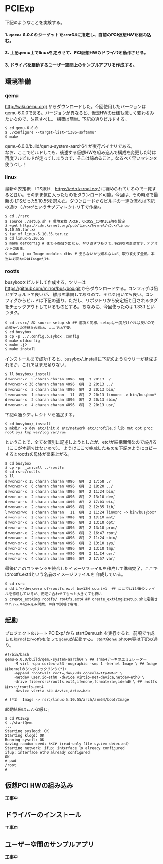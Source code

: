 # PCIExp
下記のようなことを実験する。
#### 1. qemu-6.0.0のターゲットをarm64に指定し、自前のPCI仮想HWを組み込む。
#### 2. 上記qemu上でlinuxを走らせて、PCI仮想HWのドライバを動作させる。
#### 3. ドライバを駆動するユーザー空間上のサンプルアプリを作成する。

## 環境準備
### qemu
http://wiki.qemu.org/ からダウンロードした。今回使用したバージョンはqemu-6.0.0である。バージョンが異なると、仮想HWの仕様も激しく変わるみたいなので、注意すべし。
構築は簡単。下記の通りビルドする。

```
$ cd qemu-6.0.0
$ ./configure --target-list="i386-softmmu"
$ make
```
qemu-6.0.0/build/qemu-system-aarch64 が実行バイナリである。  
なお、ここでビルドしても、後述する仮想HWを組み込んで構成を変更した時は再度フルビルドが走ってしまうので、そこは諦めること。なるべく早いマシンを使うべし！
### linux
最新の安定板、LTS版は、https://cdn.kernel.org/ に纏められているので一覧すると良い。そのまま気に入ったものをダウンロード可能。今回は、その時点で最新の
LTSだった5.10.55を選んだ。ダウンロードからビルドの一連の流れは下記の通り（./rsrc/というサブディレクトリ下で作業）。

```
$ cd ./rsrc
$ source ./setup.sh # 環境変数 ARCH, CROSS_COMPILE等を設定
$ wget https://cdn.kernel.org/pub/linux/kernel/v5.x/linux-5.10.55.tar.xz
$ tar xf linux-5.10.55.tar.xz
$ cd linux-5.10.55
$ make defconfig # 後で不都合が出たら、やり直すつもりで、特別な考慮はせず、デフォルトのまま。
$ make -j xx Image modules dtbs # 要らないかも知れないが、取り敢えず全部。本当に必要なのはImageだけ。
```
### rootfs
busyboxをビルドして作成する。ツリーは https://github.com/mirror/busybox.git からダウンロードする。コンフィグは殆どデフォルトで良いが、
雛形を準備してあるので、それを用いても良い。コンフィグからビルドは下記の通り。ただし、リポジトリから安定板と目されるタグをチェックアウトしているものとする。
ちなみに、今回使ったのは 1.33.1 というタグ。

```
$ cd .rsrc/ && source setup.sh ## 前項と同様。setupは一度だけやれば良いので前項からの連続技の時は、ここでは不要。
$ cd busybox
$ cp -p ../.config.busybox .config
$ make oldconfig
$ make -j2
$ make install
```
インストールまで成功すると、busybox/_install に下記のようなツリーが構成されるが、これではまだ足りない。
```
$ ll busybox/_install
drwxrwxr-x  5 charan charan 4096  8月  2 20:13 ./
drwxrwxr-x 36 charan charan 4096  8月  2 20:13 ../
drwxrwxr-x  2 charan charan 4096  8月  2 20:13 bin/
lrwxrwxrwx  1 charan charan   11  8月  2 20:13 linuxrc -> bin/busybox*
drwxrwxr-x  2 charan charan 4096  8月  2 20:13 sbin/
drwxrwxr-x  4 charan charan 4096  8月  2 20:13 usr/
```
下記の通りディレクトリを追加する。

```
$ cd busybox/_install
$ mkdir -p dev etc/init.d etc/network etc/profile.d lib mnt opt proc root sys tmp var/log var/run
```
ということで、全てを個別に記述しようとしたが、etc/が結構面倒なので端折る（ここが本題ではないので）。
ようはここで完成したものを下記のようにコピーするとrootfsの母体が出来上がる。
```
$ cd busybox
$ cp -pr _install ../rootfs
$ cd rsrc/rootfs
$ ll
drwxrwxr-x 15 charan charan 4096  8月  2 17:58 ./
drwxrwxr-x  6 charan charan 4096  8月  2 18:20 ../
drwxrwxr-x  2 charan charan 4096  8月  2 11:24 bin/
drwxr-xr-x  2 charan charan 4096  8月  2 13:10 dev/
drwxr-xr-x  5 charan charan 4096  8月  2 17:03 etc/
drwxrwxr-x  2 charan charan 4096  8月  2 12:35 lib/
lrwxrwxrwx  1 charan charan   11  8月  2 11:24 linuxrc -> bin/busybox*
drwxr-xr-x  2 charan charan 4096  8月  2 13:10 mnt/
drwxr-xr-x  2 charan charan 4096  8月  2 13:10 opt/
drwxr-xr-x  2 charan charan 4096  8月  2 13:10 proc/
drwxrwxr-x  2 charan charan 4096  8月  2 16:47 root/
drwxrwxr-x  2 charan charan 4096  8月  2 11:24 sbin/
drwxr-xr-x  2 charan charan 4096  8月  2 13:10 sys/
drwxr-xr-x  2 charan charan 4096  8月  2 13:10 tmp/
drwxrwxr-x  4 charan charan 4096  8月  2 11:24 usr/
drwxr-xr-x  4 charan charan 4096  8月  2 17:57 var/
```
最後にこのコンテンツを統合したイメージファイルを作成して準備完了。ここではrootfs.ext4という名前のイメージファイルを
作成している。
```
$ cd rsrc
$ dd if=/dev/zero of=rootfs.ext4 bs=12M count=1  ## ここでは12MBのファイルを作成しているが、用途に合わせてもっと大きくても良い
$ create_ext4img rootfs/ rootfs.ext4 ## create_ext4imgはsetup.shに定義されたシェル組み込み関数。中身の説明は省略。
```
## 起動
プロジェクトのルート PCIExp/ から startQemu.sh を実行すると、前項で作成したkernelとrootfsを使ってqemuが起動する。
startQemu.shの内容は下記の通り。
```
#!/bin/bash
qemu-6.0.0/build/qemu-system-aarch64 \ ## arm64アーキのエミュレーター
    -M virt -cpu cortex-a53 -nographic -smp 1 -kernel Image \ ## Imageはkernelのシンボリックリンク(*1)
    -append "rootwait root=/dev/vda console=ttyAMA0" \
    -netdev user,id=eth0 -device virtio-net-device,netdev=eth0 \
    -drive file=rsrc/rootfs.ext4,if=none,format=raw,id=hd0 \ ## rootfsはrsrc/rootfs.ext4
    -device virtio-blk-device,drive=hd0
    
# (*1)  Image -> rsrc/linux-5.10.55/arch/arm64/boot/Image
```
起動結果はこんな感じ。
```
$ cd PCIExp
$ ./startQemu
...
Starting syslogd: OK
Starting klogd: OK
Running sysctl: OK
Saving random seed: SKIP (read-only file system detected)
Starting network: ifup: interface lo already configured
ifup: interface eth0 already configured
OK
# pwd
/root
# 
```
## 仮想PCI HWの組み込み
**工事中**  
## ドライバーのインストール
**工事中**
## ユーザー空間のサンプルアプリ
**工事中**
